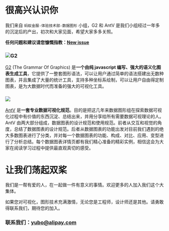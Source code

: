 
# 很高兴认识你

我们来自 `蚂蚁金服-体验技术部-数据图形` 小组，G2 和 AntV 是我们小组经过一年多的沉淀后的产出，初次和大家见面，希望大家多多关照。

**任何问题和建议请您慷慨指教：[New issue](https://github.com/antvis/feedback/issues/new)**


### ![G2](https://os.alipayobjects.com/rmsportal/vdzXowCvbvZCGGG.svg)

[G2](http://g2.alipay.com) (The Grammar Of Graphics) 是**一个由纯 javascript 编写、强大的语义化图表生成工具**，它提供了一整套图形语法，可以让用户通过简单的语法搭建出无数种图表，并且集成了大量的统计工具，支持多种坐标系绘制，可以让用户自由得定制图表，是为大数据时代而准备的强大的可视化工具。

### ![](https://os.alipayobjects.com/rmsportal/UgmroXXDpsAAquf.svg) 

[AntV](http://antv.alipay.com)  是**一套专业数据可视化规范**。目的是把这几年来数据图形组在探索数据可视化过程中有价值的东西沉淀、总结出来，并用分享给所有需要数据可视理论的人。AntV 由两大部分组成，数据图表的设计规范和使用规范。前者从交互和视觉的角度，总结了数据图表的设计规范。后者从数据图表的功能出发对目前我们遇到的绝大多数图表进行了分类，并对每一个数据图表的功能、构成、对比、应用、变型进行了分析总结。每个数据图表详情页都有我们精心准备的精彩实例，相信这会为大家在阅读学习过程中提供最直观真切的感受。

# 让我们荡起双桨

我们是一帮有爱的人，在一起做一件有意义的事情。欢迎更多的人加入我们这个大集体。

如果您对可视化，图形技术充满激情，无论您是工程师，设计师还是其他。请勇敢得联系我们，期待您的加入。

### 联系我们：yubo@alipay.com

